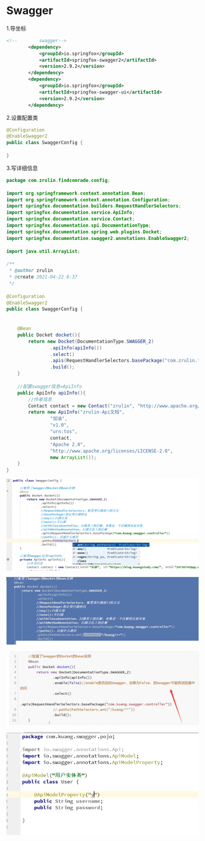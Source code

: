 # Swagger

1.导坐标



```xml
<!--        swagger-->
        <dependency>
            <groupId>io.springfox</groupId>
            <artifactId>springfox-swagger2</artifactId>
            <version>2.9.2</version>
        </dependency>
        <dependency>
            <groupId>io.springfox</groupId>
            <artifactId>springfox-swagger-ui</artifactId>
            <version>2.9.2</version>
        </dependency>
```



2.设置配置类

```java
@Configuration
@EnableSwagger2
public class SwaggerConfig {

}
```



3.写详细信息

```java
package com.zrulin.findcomrade.config;

import org.springframework.context.annotation.Bean;
import org.springframework.context.annotation.Configuration;
import springfox.documentation.builders.RequestHandlerSelectors;
import springfox.documentation.service.ApiInfo;
import springfox.documentation.service.Contact;
import springfox.documentation.spi.DocumentationType;
import springfox.documentation.spring.web.plugins.Docket;
import springfox.documentation.swagger2.annotations.EnableSwagger2;

import java.util.ArrayList;

/**
 * @author zrulin
 * @create 2021-04-22 8:37
 */

@Configuration
@EnableSwagger2
public class SwaggerConfig {


    @Bean
    public Docket docket(){
        return new Docket(DocumentationType.SWAGGER_2)
                .apiInfo(apiInfo())
                .select()
                .apis(RequestHandlerSelectors.basePackage("com.zrulin.findcomrade.controller"))
                .build();
    }

    //配置swagger信息=ApiInfo
    public ApiInfo apiInfo(){
        //作者信息
        Contact contact = new Contact("zrulin", "http://www.apache.org/licenses/LICENSE-2.0", "2728466996@qq.com");
        return new ApiInfo("zrulin-Api文档",
                "加油",
                "v1.0",
                "urn:tos",
                contact,
                "Apache 2.0",
                "http://www.apache.org/licenses/LICENSE-2.0",
                new ArrayList());
    }
}
```

![image-20210422093516160](../img/image-20210422093516160.png)

![image-20210422093537864](../img/image-20210422093537864.png)

![image-20210422093712693](../img/image-20210422093712693.png)	

![image-20210422094810463](../img/image-20210422094810463.png)